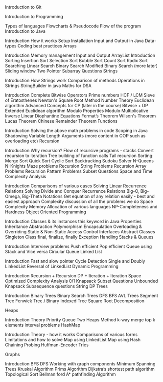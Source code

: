 Introduction to Git

Introduction to Programming

Types of languages
Flowcharts & Pseudocode
Flow of the program
Introduction to Java

Introduction
How it works
Setup Installation
Input and Output in Java
Data-types
Coding best practices
Arrays

Introduction
Memory management
Input and Output
ArrayList Introduction
Sorting
Insertion Sort
Selection Sort
Bubble Sort
Count Sort
Radix Sort
Searching
Linear Search
Binary Search
Modified Binary Search
(more later)
Sliding window
Two Pointer
Subarray Questions
Strings

Introduction
How Strings work
Comparison of methods
Operations in Strings
StringBuilder in java
Maths for DSA

Introduction
Complete Bitwise Operators
Prime numbers
HCF / LCM
Sieve of Eratosthenes
Newton's Square Root Method
Number Theory
Euclidean algorithm
Advanced Concepts for CP (later in the course)
Bitwise + DP
Extended Euclidean algorithm
Modulo Properties
Modulo Multiplicative Inverse
Linear Diophantine Equations
Fermat’s Theorem
Wilson's Theorem
Lucas Theorem
Chinese Remainder Theorem
Functions

Introduction
Solving the above math problems in code
Scoping in Java
Shadowing
Variable Length Arguments
(more content in OOP such as overloading etc)
Recursion

Introduction
Why recursion?
Flow of recursive programs - stacks
Convert recursion to iteration
Tree building of function calls
Tail recursion
Sorting:
Merge Sort
Quick Sort
Cyclic Sort
Backtracking
Sudoku Solver
N-Queens
N-Knights
Maze problems
Recursion String Problems
Recursion Array Problems
Recursion Pattern Problems
Subset Questions
Space and Time Complexity Analysis

Introduction
Comparisons of various cases
Solving Linear Recurrence Relations
Solving Divide and Conquer Recurrence Relations
Big-O, Big-Omega, Big-Theta Notations
Get equation of any relation easily - best and easiest approach
Complexity discussion of all the problems we do
Space Complexity
Memory Allocation of various languages
NP-Completeness and Hardness
Object Oriented Programming

Introduction
Classes & its instances
this keyword in Java
Properties
Inheritance
Abstraction
Polymorphism
Encapsulation
Overloading & Overriding
Static & Non-Static
Access Control
Interfaces
Abstract Classes
Singleton Class
final, finalize, finally
Exception Handling
Stacks & Queues

Introduction
Interview problems
Push efficient
Pop efficient
Queue using Stack and Vice versa
Circular Queue
Linked List

Introduction
Fast and slow pointer
Cycle Detection
Single and Doubly LinkedList
Reversal of LinkedList
Dynamic Programming

Introduction
Recursion + Recursion DP + Iteration + Iteration Space Optimized
Complexity Analysis
0/1 Knapsack
Subset Questions
Unbounded Knapsack
Subsequence questions
String DP
Trees

Introduction
Binary Trees
Binary Search Trees
DFS
BFS
AVL Trees
Segment Tree
Fenwick Tree / Binary Indexed Tree
Square Root Decomposition

Heaps

Introduction
Theory
Priority Queue
Two Heaps Method
k-way merge
top k elements
interval problems
HashMap

Introduction
Theory - how it works
Comparisons of various forms
Limitations and how to solve
Map using LinkedList
Map using Hash
Chaining
Probing
Huffman-Encoder
Tries

Graphs

Introduction
BFS
DFS
Working with graph components
Minimum Spanning Trees
Kruskal Algorithm
Prims Algorithm
Dijkstra’s shortest path algorithm
Topological Sort
Bellman ford
A* pathfinding Algorithm

